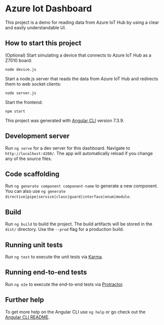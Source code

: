 # Azure Iot Dashboard
This project is a demo for reading data from Azure IoT Hub by using a clear and easily understandable UI.

## How to start this project
(Optional) Start simulating a device that connects to Azure IoT Hub as a Z7010 board:

`node device.js` 


Start a node.js server that reads the data from Azure IoT Hub and redirects them to web socket clients:

`node server.js`


Start the frontend:

`npm start`


This project was generated with [Angular CLI](https://github.com/angular/angular-cli) version 7.3.9.

## Development server

Run `ng serve` for a dev server for this dashboard. Navigate to `http://localhost:4200/`. The app will automatically reload if you change any of the source files.

## Code scaffolding

Run `ng generate component component-name` to generate a new component. You can also use `ng generate directive|pipe|service|class|guard|interface|enum|module`.

## Build

Run `ng build` to build the project. The build artifacts will be stored in the `dist/` directory. Use the `--prod` flag for a production build.

## Running unit tests

Run `ng test` to execute the unit tests via [Karma](https://karma-runner.github.io).

## Running end-to-end tests

Run `ng e2e` to execute the end-to-end tests via [Protractor](http://www.protractortest.org/).

## Further help

To get more help on the Angular CLI use `ng help` or go check out the [Angular CLI README](https://github.com/angular/angular-cli/blob/master/README.md).
